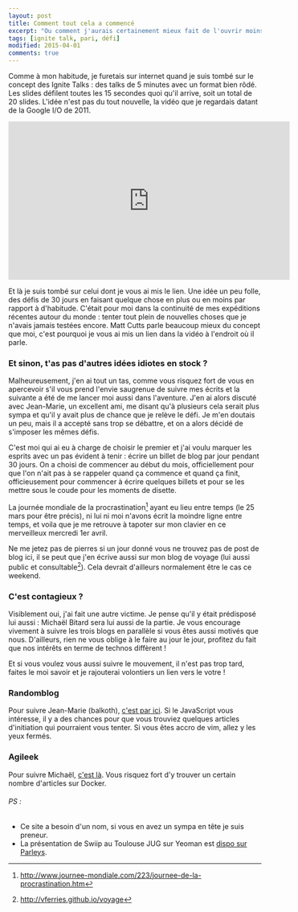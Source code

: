 ```yaml
---
layout: post
title: Comment tout cela a commencé
excerpt: "Ou comment j'aurais certainement mieux fait de l'ouvrir moins grande."
tags: [ignite talk, pari, défi]
modified: 2015-04-01
comments: true
---
```


Comme à mon habitude, je furetais sur internet quand je suis tombé sur le concept des Ignite Talks : des talks de 5 minutes avec un format bien rôdé. Les slides défilent toutes les 15 secondes quoi qu'il arrive, soit un total de 20 slides. L'idée n'est pas du tout nouvelle, la vidéo que je regardais datant de la Google I/O de 2011.

<iframe width="560" height="315" src="https://www.youtube.com/embed/52Ml_zax4A0" start="1788" frameborder="0" allowfullscreen></iframe>

Et là je suis tombé sur celui dont je vous ai mis le lien. Une idée un peu folle, des défis de 30 jours en faisant quelque chose en plus ou en moins par rapport à d'habitude. C'était pour moi dans la continuité de mes expéditions récentes autour du monde : tenter tout plein de nouvelles choses que je n'avais jamais testées encore. Matt Cutts parle beaucoup mieux du concept que moi, c'est pourquoi je vous ai mis un lien dans la vidéo à l'endroit où il parle.

### Et sinon, t'as pas d'autres idées idiotes en stock ?

Malheureusement, j'en ai tout un tas, comme vous risquez fort de vous en apercevoir s'il vous prend l'envie saugrenue de suivre mes écrits et la suivante a été de me lancer moi aussi dans l'aventure. J'en ai alors discuté avec Jean-Marie, un excellent ami, me disant qu'à plusieurs cela serait plus sympa et qu'il y avait plus de chance que je relève le défi. Je m'en doutais un peu, mais il a accepté sans trop se débattre, et on a alors décidé de s'imposer les mêmes défis.  

C'est moi qui ai eu à charge de choisir le premier et j'ai voulu marquer les esprits avec un pas évident à tenir : écrire un billet de blog par jour pendant 30 jours. On a choisi de commencer au début du mois, officiellement pour que l'on n'ait pas à se rappeler quand ça commence et quand ça finit, officieusement pour commencer à écrire quelques billets et pour se les mettre sous le coude pour les moments de disette.  

La journée mondiale de la procrastination[^1] ayant eu lieu entre temps (le 25 mars pour être précis), ni lui ni moi n'avons écrit la moindre ligne entre temps, et voila que je me retrouve à tapoter sur mon clavier en ce merveilleux mercredi 1er avril.  

[^1]: <http://www.journee-mondiale.com/223/journee-de-la-procrastination.htm>

Ne me jetez pas de pierres si un jour donné vous ne trouvez pas de post de blog ici, il se peut que j'en écrive aussi sur mon blog de voyage (lui aussi public et consultable[^2]). Cela devrait d'ailleurs normalement être le cas ce weekend.

[^2]: <http://vferries.github.io/voyage>

### C'est contagieux ?

Visiblement oui, j'ai fait une autre victime. Je pense qu'il y était prédisposé lui aussi : Michaël Bitard sera lui aussi de la partie.
Je vous encourage vivement à suivre les trois blogs en parallèle si vous êtes aussi motivés que nous. D'ailleurs, rien ne vous oblige à le faire au jour le jour, profitez du fait que nos intérêts en terme de technos diffèrent !  

Et si vous voulez vous aussi suivre le mouvement, il n'est pas trop tard, faites le moi savoir et je rajouterai volontiers un lien vers le votre !  

### Randomblog

Pour suivre Jean-Marie (balkoth), [c'est par ici](http://randomblog.fr/).
Si le JavaScript vous intéresse, il y a des chances pour que vous trouviez quelques articles d'initiation qui pourraient vous tenter.
Si vous êtes accro de vim, allez y les yeux fermés.

### Agileek

Pour suivre Michaël, [c'est là](http://agileek.github.io/).
Vous risquez fort d'y trouver un certain nombre d'articles sur Docker.

###### PS :

* Ce site a besoin d'un nom, si  vous en avez un sympa en tête je suis preneur.  
* La présentation de Swiip au Toulouse JUG sur Yeoman est [dispo sur Parleys](https://www.parleys.com/talk/yeoman).  